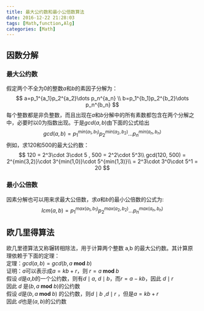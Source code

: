 ```yaml
---
title: 最大公约数和最小公倍数算法
date: 2016-12-22 21:28:03
tags: [Math,function,Alg]
categories: [Math]
---
```


## 因数分解
### 最大公约数
假定两个不全为$0$的整数$a$和$b$的素因子分解为：
$$
a=p_1^{a_1}p_2^{a_2}\dots p_n^{a_n} \\
b=p_1^{b_1}p_2^{b_2}\dots p_n^{b_n}
$$
每个整数都是非负整数，而且出现在$a$和$b$分解中的所有素数都包含在两个分解之中，必要时以0为指数出现。于是$gcd(a, b)$由下面的公式给出
$$
gcd(a, b) = p_1^{min(a_1,b_1)}p_2^{min(a_2, b_2)}\dots p_n^{min(a_n,b_n)}
$$
例如，求$120$和$500$的最大公约数：
$$
    120 = 2^3\cdot 3\cdot 5 , 500 = 2^2\cdot 5^3\\
    gcd(120, 500) = 2^{min(3,2)}\cdot 3^{min(1,0)}\cdot 5^{min(1,3)}\\
    = 2^3\cdot 3^0\cdot 5^1 = 20
$$

### 最小公倍数
因素分解也可以用来求最大公倍数，求$a$和$b$的最小公倍数的公式为:    
$$lcm(a, b) = p_1^{max(a_1,b_1)}p_2^{max(a_2, b_2)}\dots p_n^{max(a_n,b_n)}$$

## 欧几里得算法
欧几里德算法又称辗转相除法，用于计算两个整数 a,b 的最大公约数。其计算原理依赖于下面的定理：     
定理：$gcd(a,b) = gcd(b,a\;\mathbf{mod}\; b)$            
证明：$a$可以表示成$a = kb + r$，则 $r = a\;\mathbf{mod}\;b$     
假设$\;d$是$a$,$b$的一个公约数，则有$d\mid a$, $d\mid b$，而$r= a - kb$，因此 $d\mid r$       
因此$\;d$ 是$(b,a\;\mathbf{mod}\; b)$的公约数      
假设$\;d$是$(b,a\;\mathbf{mod}\;b)$ 的公约数，则$d\mid b$ ,$d\mid r$ ，但是$a = kb +r$      
因此$\;d$也是$(a,b)$的公约数
